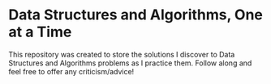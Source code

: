# Data Structures and Algorithms, One at a Time

This repository was created to store the solutions I discover to Data Structures and Algorithms problems as I practice them. Follow along and feel free to offer any criticism/advice!
